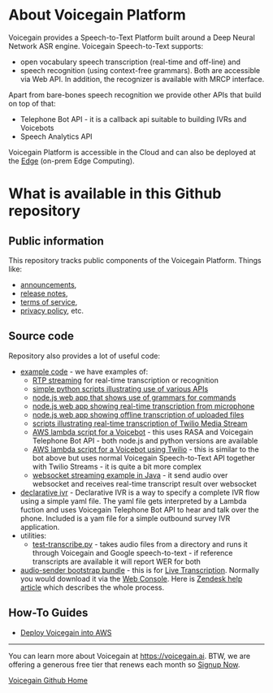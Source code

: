 # About Voicegain Platform

Voicegain provides a Speech-to-Text Platform built around a Deep Neural Network ASR engine.
Voicegain Speech-to-Text supports:
* open vocabulary speech transcription (real-time and off-line) and 
* speech recognition (using context-free grammars).
Both are accessible via Web API. In addition, the recognizer is available with MRCP interface.

Apart from bare-bones speech recognition we provide other APIs that build on top of that:
* Telephone Bot API - it is a callback api suitable to building IVRs and Voicebots
* Speech Analytics API

Voicegain Platform is accessible in the Cloud and can also be deployed at the [Edge](https://www.voicegain.ai/post/benefits-of-edge-deployment) (on-prem Edge Computing).

# What is available in this Github repository 

## Public information
This repository tracks public components of the Voicegain Platform. Things like:
* [announcements](https://github.com/voicegain/platform/blob/master/ANNOUNCE.md),
* [release notes](https://github.com/voicegain/platform/blob/master/RELEASE.md),
* [terms of service](https://github.com/voicegain/platform/blob/master/TERMS-OF-SERVICE.md),
* [privacy policy](https://github.com/voicegain/platform/blob/master/PRIVACY.md), etc.

## Source code
Repository also provides a lot of useful code:
* [example code](https://github.com/voicegain/platform/tree/master/examples) - we have examples of:
  * [RTP streaming](https://github.com/voicegain/platform/tree/master/examples/RTP-streaming) for real-time transcription or recognition
  * [simple python scripts illustrating use of various APIs](https://github.com/voicegain/platform/tree/master/examples/api-use-cases--python)
  * [node.js web app that shows use of grammars for commands](https://github.com/voicegain/platform/tree/master/examples/command-grammar-web-app) 
  * [node.js web app showing real-time transcription from microphone](https://github.com/voicegain/platform/tree/master/examples/microphone-websocket-node-js-v2)
  * [node.js web app showing offline transcription of uploaded files](https://github.com/voicegain/platform/tree/master/examples/offline-transcription-demo)
  * [scripts illustrating real-time transcription of Twilio Media Stream](https://github.com/voicegain/platform/tree/master/examples/twilio-media-streams)
  * [AWS lambda script for a Voicebot](https://github.com/voicegain/platform/tree/master/examples/voicebot-lambda-vg-rasa) - this uses RASA and Voicegain Telephone Bot API - both node.js and python versions are available
  *  [AWS lambda script for a Voicebot using Twilio](https://github.com/voicegain/platform/tree/master/examples/voicebot-lambda-twilio-vg-rasa) - this is similar to the bot above but uses normal Voicegain Speech-to-Text API together with Twilio Streams - it is quite a bit more complex
  *  [websocket streaming example in Java](https://github.com/voicegain/platform/tree/master/examples/websocket-streaming) - it send audio over websocket and receives real-time transcript result over websocket
* [declarative ivr](https://github.com/voicegain/platform/tree/master/declarative-ivr) - Declarative IVR is a way to specify a complete IVR flow using a simple yaml file. The yaml file gets interpreted by a Lambda fuction and uses Voicegain Telephone Bot API to hear and talk over the phone. Included is a yam file for a simple outbound survey IVR application.
* utilities:
  * [test-transcribe.py](https://github.com/voicegain/platform/tree/master/utility-scripts/test-transcribe) - takes audio files from a directory and runs it through Voicegain and Google speech-to-text - if reference transcripts are available it will report WER for both 
* [audio-sender bootstrap bundle](https://github.com/voicegain/platform/tree/master/audio-sender/bootstrap-bundle) - this is for [Live Transcription](https://support.voicegain.ai/hc/en-us/articles/360050677791-Live-Transcription-Overview). 
Normally you would download it via the [Web Console](https://console.voicegain.ai). Here is [Zendesk help article](https://support.voicegain.ai/hc/en-us/articles/360041262731-Deploying-and-using-Audio-Sender-Daemon) which describes the whole process.

## How-To Guides
* [Deploy Voicegain into AWS](./how-to/deploy-voicegain-into-aws.md)

---

You can learn more about Voicegain at https://voicegain.ai. BTW, we are offering a generous free tier that renews each month so [Signup Now](https://www.voicegain.ai/trial).

[Voicegain Github Home](https://voicegain.github.io/)
